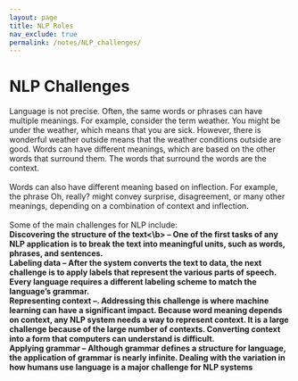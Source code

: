 ```yaml
---
layout: page
title: NLP Roles
nav_exclude: true
permalink: /notes/NLP_challenges/
---
```


# NLP Challenges

Language is not precise. Often, the same words or phrases can have multiple meanings. For example, consider the term weather. You might be under the weather, which means that you are sick. However, there is wonderful weather outside means that the weather conditions outside are good. Words can have different meanings, which are based on the other words that surround them. The words that surround the words are the context. <br>
 <br>
Words can also have different meaning based on inflection. For example, the phrase Oh, really? might convey surprise, disagreement, or many other meanings, depending on a combination of context and inflection. <br>
  <br>
Some of the main challenges for NLP include: <br>
<b>Discovering the structure of the text<\b> – One of the first tasks of any NLP application is to break the text into meaningful units, such as words, phrases, and sentences. <br>
Labeling data – After the system converts the text to data, the next challenge is to apply labels that represent the various parts of speech. Every language requires a different labeling scheme to match the language’s grammar. <br>
Representing context –. Addressing this challenge is where machine learning can have a significant impact. Because word meaning depends on context, any NLP system needs a way to represent context. It is a large challenge because of the large number of contexts. Converting context into a form that computers can understand is difficult. <br>
Applying grammar – Although grammar defines a structure for language, the application of grammar is nearly infinite. Dealing with the variation in how humans use language is a major challenge for NLP systems <br>



